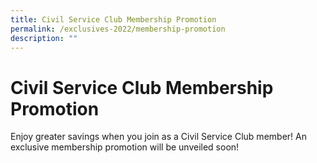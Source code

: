 ```yaml
---
title: Civil Service Club Membership Promotion
permalink: /exclusives-2022/membership-promotion
description: ""
---
```


# Civil Service Club Membership Promotion

Enjoy greater savings when you join as a Civil Service Club member! An exclusive membership promotion will be unveiled soon!